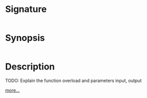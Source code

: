 # Signature
```vikid-signature
```

# Synopsis
```vikid-synopsis
```

# Description
TODO: Explain the function overload and parameters input, output

[more...](https://www.tomdalling.com/blog/modern-opengl/explaining-homogenous-coordinates-and-projective-geometry/)